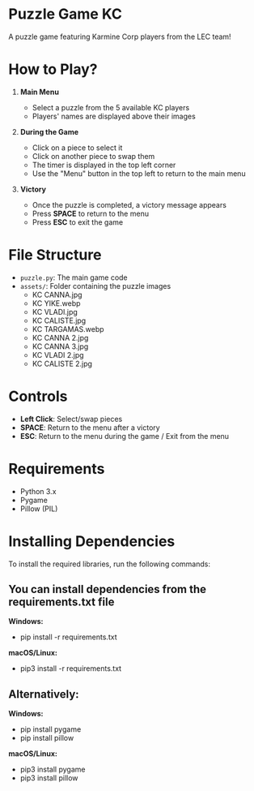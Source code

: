 # Puzzle Game KC

A puzzle game featuring Karmine Corp players from the LEC team!

# How to Play?

1. **Main Menu**
   - Select a puzzle from the 5 available KC players
   - Players' names are displayed above their images

2. **During the Game**
   - Click on a piece to select it
   - Click on another piece to swap them
   - The timer is displayed in the top left corner
   - Use the "Menu" button in the top left to return to the main menu

3. **Victory**
   - Once the puzzle is completed, a victory message appears
   - Press **SPACE** to return to the menu
   - Press **ESC** to exit the game

# File Structure

- `puzzle.py`: The main game code
- `assets/`: Folder containing the puzzle images
  - KC CANNA.jpg
  - KC YIKE.webp
  - KC VLADI.jpg
  - KC CALISTE.jpg
  - KC TARGAMAS.webp
  - KC CANNA 2.jpg
  - KC CANNA 3.jpg
  - KC VLADI 2.jpg
  - KC CALISTE 2.jpg

# Controls

- **Left Click**: Select/swap pieces
- **SPACE**: Return to the menu after a victory
- **ESC**: Return to the menu during the game / Exit from the menu

# Requirements

- Python 3.x
- Pygame
- Pillow (PIL)

# Installing Dependencies

To install the required libraries, run the following commands:

## You can install dependencies from the requirements.txt file

**Windows:**
- pip install -r requirements.txt

**macOS/Linux:**
- pip3 install -r requirements.txt


## Alternatively:

**Windows:**
- pip install pygame
- pip install pillow

**macOS/Linux:**
- pip3 install pygame
- pip3 install pillow
